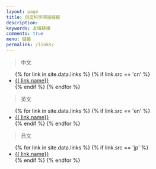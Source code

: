 ```yaml
---
layout: page
title: 创造科学网站链接
description: 
keywords: 友情链接
comments: true
menu: 链接
permalink: /links/
---
```


> 中文

<ul>
{% for link in site.data.links %}
  {% if link.src == 'cn' %}
  <li><a href="{{ link.url }}" target="_blank">{{ link.name}}</a></li>
  {% endif %}
{% endfor %}
</ul>

> 英文

<ul>
{% for link in site.data.links %}
  {% if link.src == 'en' %}
  <li><a href="{{ link.url }}" target="_blank">{{ link.name}}</a></li>
  {% endif %}
{% endfor %}
</ul>


> 日文

<ul>
{% for link in site.data.links %}
  {% if link.src == 'jp' %}
  <li><a href="{{ link.url }}" target="_blank">{{ link.name}}</a></li>
  {% endif %}
{% endfor %}
</ul>
